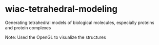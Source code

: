 # wiac-tetrahedral-modeling
Generating tetrahedral models of biological molecules, especially proteins and protein complexes

Note: Used the OpenGL to visualize the structures
